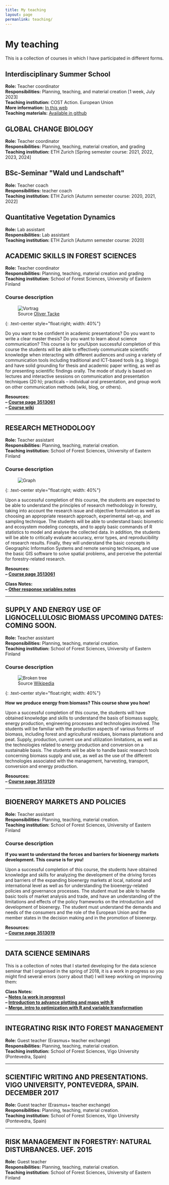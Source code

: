 ```yaml
---
title: My teaching
layout: page
permanlink: teaching/
---
```

# My teaching

This is a collection of courses in which I have participated in different forms.

## Interdisciplinary Summer School

**Role:** Teacher coordinator  
**Responsibilities:** Planning, teaching, and material creation [1 week, July 2023]  
**Teaching institution:** COST Action. European Union  
**More information:** [In this web](https://3dforecotech.eu/activities/training-schools/interdisciplinary-summer-school-on-forest-ecosystems-technologies-biodiversity-modelling/)  
**Teaching materials:** [Available in github](https://github.com/oldiya/summerSchoolExercise)

## GLOBAL CHANGE BIOLOGY

**Role:** Teacher coordinator  
**Responsibilities:** Planning, teaching, material creation, and grading  
**Teaching institution:** ETH Zurich [Spring semester course: 2021, 2022, 2023, 2024]



## BSc-Seminar "Wald und Landschaft"

**Role:** Teacher coach  
**Responsibilities:** teacher coach   
**Teaching institution:** ETH Zurich [Autumn semester course: 2020, 2021, 2022]



## Quantitative Vegetation Dynamics 

**Role:** Lab assistant   
**Responsibilities:** Lab assistant   
**Teaching institution:** ETH Zurich  [Autumn semester course: 2020]



## ACADEMIC SKILLS IN FOREST SCIENCES

**Role:** Teacher coordinator  
**Responsibilities:** Planning, teaching, material creation and grading  
**Teaching institution:** School of Forest Sciences, University of Eastern Finland

### Course description

<figure>
<img src="https://farm8.staticflickr.com/7410/12635014673_d06b960426_k.jpg" alt="Vortrag">
<figcaption class="caption">Source <a href="https://www.flickr.com/photos/otacke/12635014673">Oliver Tacke</a></figcaption>
</figure>{: .text-center style="float:right; width: 40%"}

Do you want to be confident in academic presentations? Do you want to write a clear master thesis? Do you want to learn about science communication?  This course is for you!Upon successful completion of this course the students will be able to effectively communicate scientific knowledge when interacting with different audiences and using a variety of communication tools including traditional and ICT-based tools (e.g. blogs) and have solid grounding for thesis and academic paper writing, as well as for presenting scientific findings orally. The mode of study is based on lectures and interactive sessions on communication and presentation techniques (20 h); practicals – individual oral presentation, and group work on other communication methods (wiki, blog, or others).

**Resources:**  
**– [Course page  3513061](https://weboodi.uef.fi/weboodi/frame.jsp?Kieli=6&MD5avain=2c4ff5a4f070927f83537daf05c8fa30)**  
**– [Course wiki](https://wiki.uef.fi/display/ASIFS2/Home)**

------

##  RESEARCH METHODOLOGY

**Role:** Teacher assistant  
**Responsibilities:** Planning, teaching, material creation.  
**Teaching institution:** School of Forest Sciences, University of Eastern Finland

### Course description

<figure>
<img src="{{site.url}}/assets/images/Rplot.png" alt="Graph">
</figure>{: .text-center style="float:right; width: 40%"}

Upon a successful completion of this course, the students are expected to be able to understand the principles of research methodology in forestry, taking into account the research issue and objective formulation as well as choosing an appropriate research approach, experimental set-up, and sampling technique. The students will be able to understand basic biometric and ecosystem modeling concepts, and to apply basic commands of R statistics to model and analyse the collected data. In addition, the students will be able to critically evaluate accuracy, error types, and reproducibility of research results. Finally, they will understand the basic concepts in Geographic Information Systems and remote sensing techniques, and use the basic GIS software to solve spatial problems, and perceive the potential for forestry-related research.

**Resources:**  
**– [Course page  3513061](https://weboodi.uef.fi/weboodi/opintjakstied.jsp?OpinKohd=45322751)**

**Class Notes:**  
**– [Other response variables notes]({{site.url}}/classes/res-meth/OtherRespVar.html)**

------

## SUPPLY AND ENERGY USE OF LIGNOCELLULOSIC BIOMASS UPCOMING DATES: COMING SOON.

**Role:** Teacher assistant  
**Responsibilities:** Planning, teaching, material creation.  
**Teaching institution:** School of Forest Sciences, University of Eastern Finland

### Course description

<figure>
<img src="https://upload.wikimedia.org/wikipedia/commons/d/d0/Montana_16_bg_062406.jpg" alt="Broken tree ">
<figcaption class="caption">Source <a href="https://en.wikipedia.org/wiki/Bioenergy">Wikipedia</a></figcaption>
</figure>{: .text-center style="float:right; width: 40%"}

**How we produce energy from biomass? This course show you how!**

Upon a successful completion of this course, the students will have obtained knowledge and skills to understand the basis of biomass supply, energy production, engineering processes and technologies involved. The students will be familiar with the production aspects of various forms of biomass, including forest and agricultural residues, biomass plantations and peat. Supply, production, current use and utilization limitations, as well as the technologies related to energy production and conversion on a sustainable basis. The students will be able to handle basic research tools concerning biomass supply and use, as well as the use of the different technologies associated with the management, harvesting, transport, conversion and energy production.

**Resources:**  
**– [Course page 3513129](https://weboodi.uef.fi/weboodi/frame.jsp?Kieli=6&MD5avain=2c4ff5a4f070927f83537daf05c8fa30)**

------

## BIOENERGY MARKETS AND POLICIES

**Role:** Teacher assistant  
**Responsibilities:** Planning, teaching, material creation.  
**Teaching institution:** School of Forest Sciences, University of Eastern Finland

### Course description

**If you want to understand the forces and barriers for bioenergy markets development. This course is for you!**

Upon a successful completion of this course, the students have obtained knowledge and skills for analyzing the development of the driving forces and barriers of the expanding bioenergy markets at local, national and international level as well as for understanding the bioenergy-related policies and governance processes. The student must be able to handle basic tools of market analysis and trade, and have an understanding of the limitations and effects of the policy frameworks on the introduction and development of bioenergy. The student must understand the demands and needs of the consumers and the role of the European Union and the member states in the decision making and in the promotion of bioenergy.

**Resources:**  
**– [Course page 3513019](https://weboodi.uef.fi/weboodi/frame.jsp?Kieli=6&MD5avain=2c4ff5a4f070927f83537daf05c8fa30)**

------

## DATA SCIENCE SEMINARS

This is a collection of notes that I started developing for the data science seminar that I organised in the spring of 2018, it is a work in progress so you might find several errors (sorry about that) I will keep working on improving them:

**Class Notes:**  
**– [Notes (a work in progress)]({{site.url}}/classes/datasci-basic/book/)**  
**– [Introduction to advance plotting and maps with R]({{site.url}}/classes/datasci-basic/MapswithR.html)**  
**– [Merge, intro to optimization with R and variable transformation]({{site.url}}/classes/datasci-basic/MergeSubsettingTransformation.html)**  

-----

## INTEGRATING RISK INTO FOREST MANAGEMENT

**Role:** Guest teacher (Erasmus+ teacher exchange)  
**Responsibilities:** Planning, teaching, material creation.  
**Teaching institution:** School of Forest Sciences, Vigo University   (Pontevedra, Spain)

------

## SCIENTIFIC WRITING AND PRESENTATIONS. VIGO UNIVERSITY, PONTEVEDRA, SPAIN. DECEMBER 2017

**Role:** Guest teacher (Erasmus+ teacher exchange)  
**Responsibilities:** Planning, teaching, material creation.  
**Teaching institution:** School of Forest Sciences, Vigo University   (Pontevedra, Spain)

------

## RISK MANAGEMENT IN FORESTRY: NATURAL DISTURBANCES. UEF. 2015

**Role:** Guest teacher  
**Responsibilities:** Planning, teaching, material creation.  
**Teaching institution:** School of Forest Sciences, University of Eastern Finland